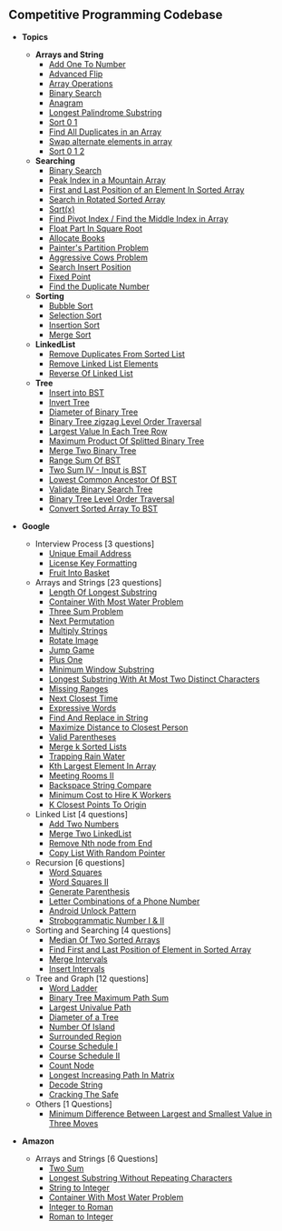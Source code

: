 Competitive Programming Codebase
----------------------------------

* **Topics**
    * <b>Arrays and String</b>
        - <a href="src/main/com/sumit/coding/arrays/AddOneToNumber.java">Add One To Number</a>
        - <a href="src/main/com/sumit/coding/arrays/AdvancedFlipProblem.java">Advanced Flip</a>
        - <a href="src/main/com/sumit/coding/arrays/ArrayOperations.java">Array Operations</a>
        - <a href="src/main/com/sumit/coding/arrays/BinarySearch.java">Binary Search</a>
        - <a href="src/main/com/sumit/coding/arrays/AnagramProblem.java">Anagram</a>
        - <a href="src/main/com/sumit/coding/arrays/LongestPalindromeSubstringProblem.java">Longest Palindrome
          Substring</a>
        - <a href="src/main/com/sumit/coding/arrays/SortZeroOne.java">Sort 0 1</a>
        - <a href="src/main/com/sumit/coding/arrays/FindAllDuplicatesInArray.java">Find All Duplicates in an Array</a>
        - <a href="src/main/com/sumit/coding/arrays/ArraySwapAlternate.java">Swap alternate elements in array</a>
        - <a href="src/main/com/sumit/coding/arrays/SortZeroOneTwo.java">Sort 0 1 2</a>
    * <b>Searching</b>
        - <a href="src/main/com/sumit/coding/searching/BinarySearch.java">Binary Search</a>
        - <a href="src/main/com/sumit/coding/searching/PeakIndexInMountainArray.java">Peak Index in a Mountain Array</a>
        - <a href="src/main/com/sumit/coding/searching/FirstAndLastPositionOfElementInSortedArrayProblem.java">First and
          Last Position of an Element In Sorted Array</a>
        - <a href="src/main/com/sumit/coding/searching/SearchInRotatedSortedArray.java">Search in Rotated Sorted
          Array</a>
        - <a href="src/main/com/sumit/coding/searching/SquareRootProblem.java">Sqrt(x)</a>
        - <a href="src/main/com/sumit/coding/searching/FindPivotIndex.java">Find Pivot Index / Find the Middle Index in
          Array </a>
        - <a href="src/main/com/sumit/coding/searching/FloatPartInSquareRoot.java">Float Part In Square Root</a>
        - <a href="src/main/com/sumit/coding/searching/AllocateBooksProblem.java">Allocate Books</a>
        - <a href="src/main/com/sumit/coding/searching/PaintersProblem.java">Painter's Partition Problem</a>
        - <a href="src/main/com/sumit/coding/searching/AggressiveCowsProblem.java">Aggressive Cows Problem</a>
        - <a href="src/main/com/sumit/coding/searching/SearchInsertPositionProblem.java">Search Insert Position</a>
        - <a href="src/main/com/sumit/coding/searching/FixedPointProblem.java">Fixed Point</a>
        - <a href="src/main/com/sumit/coding/searching/FindTheDuplicateNumber.java">Find the Duplicate Number</a>
    * <b>Sorting</b>
        - <a href="src/main/com/sumit/coding/sorting/BubbleSortAlgorithm.java">Bubble Sort</a>
        - <a href="src/main/com/sumit/coding/sorting/SelectionSortAlgorithm.java">Selection Sort</a>
        - <a href="src/main/com/sumit/coding/sorting/InsertionSortAlgorithm.java">Insertion Sort</a>
        - <a href="src/main/com/sumit/coding/sorting/MergeSortAlgorithm.java">Merge Sort</a>
    * <b>LinkedList</b>
        - <a href="src/main/com/sumit/coding/linkedList/RemoveDuplicatesFromSortedListProblem.java">Remove Duplicates
          From Sorted List</a>
        - <a href="src/main/com/sumit/coding/linkedList/RemoveLinkedListElements.java">Remove Linked List Elements</a>
        - <a href="src/main/com/sumit/coding/linkedList/ReverseOfLinkedList.java">Reverse Of Linked List</a>
    * <b>Tree</b>
        - <a href="src/main/com/sumit/coding/tree/InsertIntoBSTProblem.java">Insert into BST</a>
        - <a href="src/main/com/sumit/coding/tree/InvertTreeProblem.java">Invert Tree</a>
        - <a href="src/main/com/sumit/coding/tree/DiameterOfBinaryTree.java">Diameter of Binary Tree</a>
        - <a href="src/main/com/sumit/coding/tree/BinaryTreeZigzagLevelOrderTraversalProblem.java">Binary Tree zigzag
          Level Order Traversal</a>
        - <a href="src/main/com/sumit/coding/tree/LargestValueInEachTreeRow.java">Largest Value In Each Tree Row</a>
        - <a href="src/main/com/sumit/coding/tree/MaximumProductOfSplittedBinaryTreeProblem.java">Maximum Product Of
          Splitted Binary Tree</a>
        - <a href="src/main/com/sumit/coding/tree/MergeTwoBinaryTreeProblem.java">Merge Two Binary Tree</a>
        - <a href="src/main/com/sumit/coding/tree/RangeSumOfBST.java">Range Sum Of BST</a>
        - <a href="src/main/com/sumit/coding/tree/TwoSumIVProblem.java">Two Sum IV - Input is BST</a>
        - <a href="src/main/com/sumit/coding/tree/LowestCommonAncestorOfBSTProblem.java">Lowest Common Ancestor Of
          BST</a>
        - <a href="src/main/com/sumit/coding/tree/ValidateBinarySearchTreeProblem.java">Validate Binary Search Tree</a>
        - <a href="src/main/com/sumit/coding/tree/BinaryTreeLevelOrderTraversalProblem.java">Binary Tree Level Order
          Traversal</a>
        - <a href="src/main/com/sumit/coding/tree/ConvertSortedArrayToBSTProblem.java">Convert Sorted Array To BST</a>

* **Google**
    * Interview Process [3 questions]
        - <a href="src/main/com/sumit/coding/google/InterviewProcess/UniqueEmailAddressProblem.java">Unique Email
          Address</a>
        - <a href="src/main/com/sumit/coding/google/InterviewProcess/LicenseKeyFormattingProblem.java">License Key
          Formatting</a>
        - <a href="src/main/com/sumit/coding/google/InterviewProcess/FruitIntoBasketProblem.java">Fruit Into Basket</a>
    * Arrays and Strings [23 questions]
        - <a href="src/main/com/sumit/coding/google/arraysAndStrings/LengthOfLongestSubstringProblem.java">Length Of
          Longest Substring</a>
        - <a href="src/main/com/sumit/coding/google/arraysAndStrings/ContainerWithMostWaterProblem.java">Container With
          Most Water Problem</a>
        - <a href="src/main/com/sumit/coding/google/arraysAndStrings/ThreeSumProblem.java">Three Sum Problem</a>
        - <a href="src/main/com/sumit/coding/google/arraysAndStrings/NextPermutationProblem.java">Next Permutation</a>
        - <a href="src/main/com/sumit/coding/google/arraysAndStrings/MultiplyStringsProblem.java">Multiply Strings</a>
        - <a href="src/main/com/sumit/coding/google/arraysAndStrings/RotateImageProblem.java">Rotate Image</a>
        - <a href="src/main/com/sumit/coding/google/arraysAndStrings/JumpGameProblem.java">Jump Game</a>
        - <a href="src/main/com/sumit/coding/google/arraysAndStrings/PlusOneProblem.java">Plus One</a>
        - <a href="src/main/com/sumit/coding/google/arraysAndStrings/MinimumWindowSubstringProblem.java">Minimum Window
          Substring</a>
        - <a href="src/main/com/sumit/coding/google/arraysAndStrings/LongestSubstringWithAtMostTwoDistinctCharactersProblem.java">
          Longest Substring With At Most Two Distinct Characters</a>
        - <a href="src/main/com/sumit/coding/google/arraysAndStrings/MissingRangesProblem.java">Missing Ranges</a>
        - <a href="src/main/com/sumit/coding/google/arraysAndStrings/NextClosestTimeProblem.java">Next Closest Time</a>
        - <a href="src/main/com/sumit/coding/google/arraysAndStrings/ExpressiveWordsProblem.java">Expressive Words</a>
        - <a href="src/main/com/sumit/coding/google/arraysAndStrings/FindAndReplaceInStringProblem.java">Find And
          Replace in String</a>
        - <a href="src/main/com/sumit/coding/google/arraysAndStrings/MaximizeDistanceToClosestPersonProblem.java">
          Maximize Distance to Closest Person</a>
        - <a href="src/main/com/sumit/coding/google/arraysAndStrings/ValidParenthesesProblem.java">Valid Parentheses</a>
        - <a href="src/main/com/sumit/coding/google/arraysAndStrings/MergeKSortedListProblem.java">Merge k Sorted
          Lists</a>
        - <a href="src/main/com/sumit/coding/google/arraysAndStrings/TrappingRainWaterProblem.java">Trapping Rain
          Water</a>
        - <a href="src/main/com/sumit/coding/google/arraysAndStrings/KthLargestElementInArrayProblem.java">Kth Largest
          Element In Array</a>
        - <a href="src/main/com/sumit/coding/google/arraysAndStrings/MeetingRoomsIIProblem.java">Meeting Rooms II</a>
        - <a href="src/main/com/sumit/coding/google/arraysAndStrings/BackspaceStringCompareProblem.java">Backspace
          String Compare</a>
        - <a href="src/main/com/sumit/coding/google/arraysAndStrings/MinimumCostToHireKWorkersProblem.java">Minimum Cost
          to Hire K Workers</a>
        - <a href="src/main/com/sumit/coding/google/arraysAndStrings/KClosestPointsToOriginProblem.java">K Closest
          Points To Origin</a>
    * Linked List [4 questions]
        - <a href="src/main/com/sumit/coding/google/LinkedList/AddTwoNumbers.java">Add Two Numbers</a>
        - <a href="src/main/com/sumit/coding/google/LinkedList/MergeTwoListProblem.java">Merge Two LinkedList</a>
        - <a href="src/main/com/sumit/coding/google/LinkedList/RemoveNthNodeFromEnd.java">Remove Nth node from End</a>
        - <a href="src/main/com/sumit/coding/google/LinkedList/CopyListWithRandomPointerProblem.java">Copy List With
          Random Pointer</a>
    * Recursion [6 questions]
        - <a href="src/main/com/sumit/coding/google/recursion/WordSquaresProblem.java">Word Squares</a>
        - <a href="src/main/com/sumit/coding/google/recursion/WordSearchIIProblem.java">Word Squares II</a>
        - <a href="src/main/com/sumit/coding/google/recursion/GenerateParenthesisProblem.java">Generate Parenthesis</a>
        - <a href="src/main/com/sumit/coding/google/recursion/LetterCombinationsofPhoneNumberProblem.java">Letter
          Combinations of a Phone Number</a>
        - <a href="src/main/com/sumit/coding/google/recursion/AndroidUnlockPatternProblem.java">Android Unlock
          Pattern</a>
        - <a href="src/main/com/sumit/coding/google/recursion/StrobogrammaticNumberProblem.java">Strobogrammatic Number
          I & II</a>
    * Sorting and Searching [4 questions]
        - <a href="src/main/com/sumit/coding/google/SearchingSorting/MedianOfTwoSortedArraysProblem.java">Median Of Two
          Sorted Arrays</a>
        - <a href="src/main/com/sumit/coding/google/SearchingSorting/FindFirstAndLastPositionOfElementInSortedArrayProblem.java">
          Find First and Last Position of Element in Sorted Array</a>
        - <a href="src/main/com/sumit/coding/google/SearchingSorting/MergeIntervalsProblem.java">Merge Intervals</a>
        - <a href="src/main/com/sumit/coding/google/SearchingSorting/InsertIntervalProblem.java">Insert Intervals</a>
    * Tree and Graph [12 questions]
        - <a href="src/main/com/sumit/coding/google/treeAndGraph/WordLadderProblem.java">Word Ladder</a>
        - <a href="src/main/com/sumit/coding/google/treeAndGraph/BinaryTreeMaximumPathSumProblem.java">Binary Tree
          Maximum Path Sum</a>
        - <a href="src/main/com/sumit/coding/google/treeAndGraph/LargestUnivaluePathProblem.java">Largest Univalue
          Path</a>
        - <a href="src/main/com/sumit/coding/google/treeAndGraph/DiameterOfTreeProblem.java">Diameter of a Tree</a>
        - <a href="src/main/com/sumit/coding/google/treeAndGraph/NumberOfIslandProblem.java">Number Of Island</a>
        - <a href="src/main/com/sumit/coding/google/treeAndGraph/SurroundedRegionProblem.java">Surrounded Region</a>
        - <a href="src/main/com/sumit/coding/google/treeAndGraph/CourseScheduleI.java">Course Schedule I</a>
        - <a href="src/main/com/sumit/coding/google/treeAndGraph/CourseScheduleII.java">Course Schedule II</a>
        - <a href="src/main/com/sumit/coding/google/treeAndGraph/CountNodeProblem.java">Count Node</a>
        - <a href="src/main/com/sumit/coding/google/treeAndGraph/LongestIncreasingPathInMatrixProblem.java">Longest
          Increasing Path In Matrix</a>
        - <a href="src/main/com/sumit/coding/google/treeAndGraph/DecodeStringProblem.java">Decode String</a>
        - <a href="src/main/com/sumit/coding/google/treeAndGraph/CrackingTheSafeProblem.java">Cracking The Safe</a>
    * Others [1 Questions]
        - <a href="src/main/com/sumit/coding/google/Others/MinDiffBwLargestAndSmallestInThreeMovesProblem.java">Minimum
          Difference Between Largest and Smallest Value in Three Moves</a>
* **Amazon**
    * Arrays and Strings [6 Questions]
        - <a href="src/main/com/sumit/coding/amazon/arraysAndStrings/TwoSumProblem.java">Two Sum</a>
        - <a href="src/main/com/sumit/coding/amazon/arraysAndStrings/LongestSubstringWithoutRepeatingCharactersProblem.java">
          Longest Substring Without Repeating Characters</a>
        - <a href="src/main/com/sumit/coding/amazon/arraysAndStrings/StringToIntegerProblem.java">String to Integer</a>
        - <a href="src/main/com/sumit/coding/google/arraysAndStrings/ContainerWithMostWaterProblem.java">Container With
          Most Water Problem</a>
        - <a href="src/main/com/sumit/coding/amazon/arraysAndStrings/IntegerToRomanProblem.java">Integer to Roman</a>
        - <a href="src/main/com/sumit/coding/amazon/arraysAndStrings/RomanToIntegerProblem.java">Roman to Integer</a>
